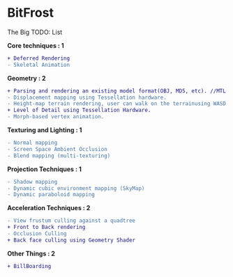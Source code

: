 # BitFrost
The Big TODO: List

**Core techniques : 1**
```diff
+ Deferred Rendering 
- Skeletal Animation
```
**Geometry : 2**
```diff
+ Parsing and rendering an existing model format(OBJ, MD5, etc). //MTL not implemented
- Displacement mapping using Tessellation hardware.
- Height-map terrain rendering, user can walk on the terrainusing WASD keys.
+ Level of Detail using Tessellation Hardware.
- Morph-based vertex animation.
```
**Texturing and Lighting : 1**
```diff
- Normal mapping 
- Screen Space Ambient Occlusion
- Blend mapping (multi-texturing)
```
**Projection Techniques : 1**
```diff
- Shadow mapping 
- Dynamic cubic environment mapping (SkyMap)
- Dynamic paraboloid mapping
```
**Acceleration Techniques : 2**
```diff
- View frustum culling against a quadtree 
+ Front to Back rendering 
- Occlusion Culling 
+ Back face culling using Geometry Shader
```
**Other Things : 2**
```diff
+ BillBoarding
```
